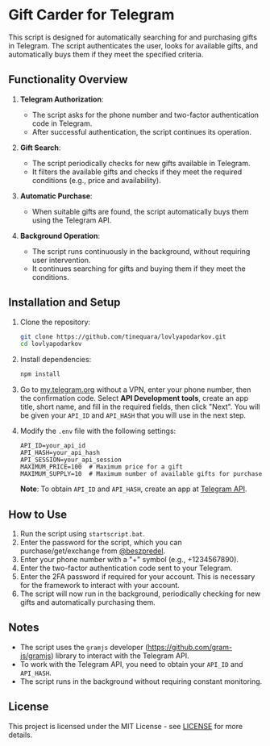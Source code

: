 # Gift Carder for Telegram

This script is designed for automatically searching for and purchasing gifts in Telegram. The script authenticates the user, looks for available gifts, and automatically buys them if they meet the specified criteria.

## Functionality Overview

1. **Telegram Authorization**:
   - The script asks for the phone number and two-factor authentication code in Telegram.
   - After successful authentication, the script continues its operation.

2. **Gift Search**:
   - The script periodically checks for new gifts available in Telegram.
   - It filters the available gifts and checks if they meet the required conditions (e.g., price and availability).

3. **Automatic Purchase**:
   - When suitable gifts are found, the script automatically buys them using the Telegram API.

4. **Background Operation**:
   - The script runs continuously in the background, without requiring user intervention.
   - It continues searching for gifts and buying them if they meet the conditions.

## Installation and Setup

1. Clone the repository:

    ```bash
    git clone https://github.com/tinequara/lovlyapodarkov.git
    cd lovlyapodarkov
    ```

2. Install dependencies:

    ```bash
    npm install
    ```

3. Go to [my.telegram.org](https://my.telegram.org/auth) without a VPN, enter your phone number, then the confirmation code. Select **API Development tools**, create an app title, short name, and fill in the required fields, then click "Next". You will be given your `API_ID` and `API_HASH` that you will use in the next step.

4. Modify the `.env` file with the following settings:

    ```
    API_ID=your_api_id
    API_HASH=your_api_hash
    API_SESSION=your_api_session
    MAXIMUM_PRICE=100  # Maximum price for a gift
    MAXIMUM_SUPPLY=10  # Maximum number of available gifts for purchase
    ```

    **Note**: To obtain `API_ID` and `API_HASH`, create an app at [Telegram API](https://my.telegram.org/auth).

## How to Use

1. Run the script using `startscript.bat`.
2. Enter the password for the script, which you can purchase/get/exchange from [@beszpredel](https://t.me/beszpredel).
3. Enter your phone number with a "+" symbol (e.g., +1234567890).
4. Enter the two-factor authentication code sent to your Telegram.
5. Enter the 2FA password if required for your account. This is necessary for the framework to interact with your account.
6. The script will now run in the background, periodically checking for new gifts and automatically purchasing them.

## Notes

- The script uses the `gramjs` developer (https://github.com/gram-js/gramjs) library to interact with the Telegram API.
- To work with the Telegram API, you need to obtain your `API_ID` and `API_HASH`.
- The script runs in the background without requiring constant monitoring.

## License

This project is licensed under the MIT License - see [LICENSE](LICENSE) for more details.
